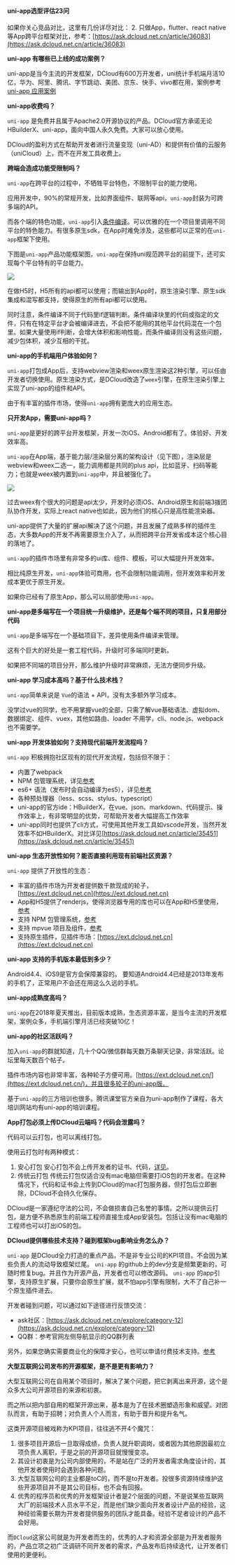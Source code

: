#### uni-app选型评估23问

如果你关心竞品对比，这里有几份详尽对比：
2. 只做App，flutter、react native等App跨平台框架对比，参考：[https://ask.dcloud.net.cn/article/36083](https://ask.dcloud.net.cn/article/36083)


**uni-app 有哪些已上线的成功案例？**

uni-app是当今主流的开发框架，DCloud有600万开发者，uni统计手机端月活10亿，华为、阿里、腾讯、字节跳动、美团、京东、快手、vivo都在用，案例参考[uni-app 应用案例](http://uniapp.dcloud.io/case)

**uni-app收费吗？**

`uni-app` 是免费并且属于Apache2.0开源协议的产品。DCloud官方承诺无论HBuilderX、uni-app，面向中国人永久免费。大家可以放心使用。

DCloud的盈利方式在帮助开发者进行流量变现（uni-AD）和提供有价值的云服务（uniCloud）上，而不在开发工具收费上。

**跨端会造成功能受限制吗？**

`uni-app`在跨平台的过程中，不牺牲平台特色，不限制平台的能力使用。

应用开发中，90%的常规开发，比如界面组件、联网等api，`uni-app`封装为可跨多端的API。

而各个端的特色功能，`uni-app`引入[条件编译](http://uniapp.dcloud.io/platform)。可以优雅的在一个项目里调用不同平台的特色能力。有很多原生sdk，在App时难免涉及，这些都可以正常的在`uni-app`框架下使用。

下图是`uni-app`产品功能框架图，`uni-app`在保持uni规范跨平台的前提下，还可实现每个平台特有的平台能力。

![](//img.cdn.aliyun.dcloud.net.cn/uni-app/doc/uni-app-frame-0310.png)

在做H5时，H5所有的api都可以使用；而输出到App时，原生渲染引擎、原生sdk集成和混写都支持，使得原生的所有api都可以使用。

同时注意，条件编译不同于代码里if逻辑判断。条件编译块里的代码或指定的文件，只有在特定平台才会被编译进去，不会把不能用的其他平台代码混在一个包里。如果大量使用if判断，会增大体积和影响性能，而条件编译则没有这些问题，减少包体积，减少互相的干扰。

**uni-app的手机端用户体验如何？**

`uni-app`打包成App后，支持webview渲染和weex原生渲染这2种引擎，可以任由开发者切换使用。原生渲染方式，是DCloud改造了`weex`引擎，在原生渲染引擎上实现了uni-app的组件和API。

由于有丰富的插件市场，使得`uni-app`拥有更庞大的应用生态。

**只开发App，需要uni-app吗？**

`uni-app`是更好的跨平台开发框架，开发一次iOS、Android都有了。体验好、开发效率高。

<!-- `uni-app`在App侧可以使用weex引擎渲染，性能体验高于其他Hybrid框架。 -->

`uni-app`在App端，基于能力层/渲染层分离的架构设计（见下图），渲染层是webview和weex二选一，能力调用都是共同的plus api，比如蓝牙、扫码等能力；也就是weex被内置到`uni-app`中，并且被强化了。

![](https://img.cdn.aliyun.dcloud.net.cn/guide/uniapp/frame_app.png)

过去weex有个很大的问题是api太少，开发时必须iOS、Android原生和前端3拨团队协作开发，实际上react native也如此，因为他们的核心只是高性能渲染器。

uni-app提供了大量的扩展api解决了这个问题，并且发展了成熟多样的插件生态，大多数App的开发不再需要原生介入了，从而把跨平台开发省成本这个核心目的落地了。

`uni-app`的插件市场里有非常多的ui库、组件、模板，可以大幅提升开发效率。

相比纯原生开发，`uni-app`体验可商用，也不会限制功能调用，但开发效率和开发成本更优于原生开发。

如果你已经有了原生App，那么可以局部使用`uni-app`。

**uni-app是多端写在一个项目统一升级维护，还是每个端不同的项目，只复用部分代码**

`uni-app`是多端写在一个基础项目下，差异使用条件编译来管理。

这有个巨大的好处是一套工程代码，升级时可多端同时更新。

如果把不同端的项目分开，那么维护升级时非常麻烦，无法方便同步升级。

**uni-app 学习成本高吗？基于什么技术栈？**

`uni-app`简单来说是 `Vue`的语法 + API，没有太多额外学习成本。

没学过vue的同学，也不用掌握vue的全部，只需了解vue基础语法、虚拟dom、数据绑定、组件、vuex，其他如路由、loader 不用学，cli、node.js、webpack也不需要学。


**uni-app 开发体验如何？支持现代前端开发流程吗？**

`uni-app` 积极拥抱社区现有的现代开发流程，包括但不限于：

- 内置了webpack
- NPM 包管理系统，详见[参考](http://uniapp.dcloud.io/frame?id=npm%E6%94%AF%E6%8C%81)
- es6+ 语法（发布时会自动编译为es5），详见[参考](http://uniapp.dcloud.io/frame?id=es6-%E6%94%AF%E6%8C%81)
- 各种预处理器（less、scss、stylus、typescript）
- uni-app的官方ide：HBuilderX，在vue、json、markdown、代码提示、操作效率上，有非常明显的优势，可帮助开发者大幅提高工作效率
- uni-app同时也提供了cli方式，可使用其他开发工具如vscode开发，当然开发效率不如HBuilderX。对比详见[https://ask.dcloud.net.cn/article/35451](https://ask.dcloud.net.cn/article/35451)


**uni-app 生态开放性如何？能否直接利用现有前端社区资源？**

`uni-app` 提供了开放性的生态：

- 丰富的插件市场为开发者提供数千款现成的轮子，[https://ext.dcloud.net.cn](https://ext.dcloud.net.cn)
- App和H5提供了renderjs，使得浏览器专用的库也可以在App和H5里使用，[参考](https://uniapp.dcloud.io/frame?id=renderjs)
- 支持 NPM 包管理系统，[参考](http://uniapp.dcloud.io/frame?id=npm%E6%94%AF%E6%8C%81)
- 支持 mpvue 项目及组件，[参考](http://ask.dcloud.net.cn/article/34945)
- 支持原生插件，见插件市场：[https://ext.dcloud.net.cn](https://ext.dcloud.net.cn)



**uni-app 支持的手机版本最低到多少？**

Android4.4、iOS9是官方会保障兼容的。
要知道Android4.4已经是2013年发布的手机了，正常用户不会还在用这么久远的手机。

**uni-app成熟度高吗？**

`uni-app`在2018年夏天推出，目前版本成熟，生态资源丰富，是当今主流的开发框架，案例众多，手机端引擎月活已经突破10亿！


**uni-app的社区活跃吗？**

加入`uni-app`的群就知道，几十个QQ/微信群每天数万条聊天记录，非常活跃。论坛里每天数百个帖子。

插件市场内容也非常丰富，各种轮子方便可用。[https://ext.dcloud.net.cn/](https://ext.dcloud.net.cn/)，并且很多轮子的uni-app版。

基于`uni-app`的三方培训也很多。腾讯课堂官方亲自为uni-app制作了课程，各大培训网站均有uni-app的培训课程。


**App打包必须上传DCloud云端吗？代码会泄露吗？**

代码可以云打包，也可以离线打包。

使用云打包时有两种模式：
1. 安心打包
安心打包不会上传开发者的证书、代码，[详见](https://ask.dcloud.net.cn/article/37979)。
2. 传统云打包
传统云打包仅适合没有mac电脑但需要打iOS包的开发者。在这种情况下，代码和证书会上传到DCloud的mac打包服务器，但打包后立即删除，DCloud不会持久化保存。

DCloud是一家遵纪守法的公司，不会做损害自己名誉的事情。之所以提供云打包，是方便不熟悉原生的前端工程师直接生成App安装包。包括让没有mac电脑的工程师也可以打出iOS的包。

**DCloud提供哪些技术支持？碰到框架bug影响业务怎么办？**

`uni-app` 是DCloud全力打造的重点产品，不是非专业公司的KPI项目。不会因为某些负责人的流动导致框架烂尾。
`uni-app` 的github上的dev分支是频繁更新的，可随时修复bug。并且作为开源产品，开发者也可以修改源码。
`uni-app` 的app引擎，支持原生扩展，只要你会原生扩展，就不怕app引擎有限制，大不了自己补一个原生插件进去。

开发者碰到问题，可以通过如下途径进行反馈交流：
- ask社区：[https://ask.dcloud.net.cn/explore/category-12](https://ask.dcloud.net.cn/explore/category-12)
- QQ群：参考官网左侧导航显示的QQ群列表

另外，如果您确实需要商业化的保障才安心，也可以申请付费技术支持。[参考](https://ask.dcloud.net.cn/article/13015)

**大型互联网公司发布的开源框架，是不是更有影响力？**

大型互联网公司在自用某个项目时，解决了某个问题，把它剥离出来开源，这个是众多大公司开源项目的来源和初衷。

而之所以把内部自用的框架开源出来，基本是为了在技术圈塑造形象和威望。对团队而言，有助于招聘；对负责人个人而言，有助于晋升和提升名气。

这类开源项目被戏称为KPI项目，往往逃不开4个魔咒：
1. 很多项目开源后一旦取得成绩，负责人就升职调岗，或者因为其他原因最初立项负责人离职，于是之前的开源项目就慢慢变凉。
2. 其设计初衷是为公司内部使用的，不是站在广泛的开发者需求角度设计的，其他开发者使用时会遇到各种问题。
3. 大型互联网公司的主业都是toC的，而不是to开发者。投很多资源持续维护这些开源项目并不是其公司目标，也不会有回报。
4. 优秀的程序员和优秀的开发框架设计者是2个层面的问题，不是说某些互联网大厂的前端技术人员水平不足，而是他们缺少面向开发者设计产品的经验，这种经验需要长期为开发者提供服务的团队才能具备。经验不足者设计的产品不会好用。

而```DCloud```这家公司就是为开发者而生的，优秀的人才和资源全部是为开发者服务的，产品立项之初广泛调研不同开发者的需求，产品发布后持续迭代，让开发者们使用的更便利。
